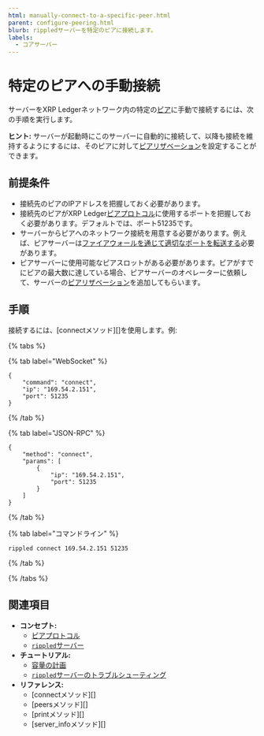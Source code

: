 ```yaml
---
html: manually-connect-to-a-specific-peer.html
parent: configure-peering.html
blurb: rippledサーバーを特定のピアに接続します。
labels:
  - コアサーバー
---
```

# 特定のピアへの手動接続

サーバーをXRP Ledgerネットワーク内の特定の[ピア](../../../concepts/networks-and-servers/peer-protocol.md)に手動で接続するには、次の手順を実行します。

**ヒント:** サーバーが起動時にこのサーバーに自動的に接続して、以降も接続を維持するようにするには、そのピアに対して[ピアリザベーション](use-a-peer-reservation.md)を設定することができます。


## 前提条件

- 接続先のピアのIPアドレスを把握しておく必要があります。
- 接続先のピアがXRP Ledger[ピアプロトコル](../../../concepts/networks-and-servers/peer-protocol.md)に使用するポートを把握しておく必要があります。デフォルトでは、ポート51235です。
- サーバーからピアへのネットワーク接続を用意する必要があります。例えば、ピアサーバーは[ファイアウォールを通じて適切なポートを転送する](forward-ports-for-peering.md)必要があります。
- ピアサーバーに使用可能なピアスロットがある必要があります。ピアがすでにピアの最大数に達している場合、ピアサーバーのオペレーターに依頼して、サーバーの[ピアリザベーション](use-a-peer-reservation.md)を追加してもらいます。

## 手順

接続するには、[connectメソッド][]を使用します。例:

{% tabs %}

{% tab label="WebSocket" %}
```
{
    "command": "connect",
    "ip": "169.54.2.151",
    "port": 51235
}
```
{% /tab %}

{% tab label="JSON-RPC" %}
```
{
    "method": "connect",
    "params": [
        {
            "ip": "169.54.2.151",
            "port": 51235
        }
    ]
}
```
{% /tab %}

{% tab label="コマンドライン" %}
```
rippled connect 169.54.2.151 51235
```
{% /tab %}

{% /tabs %}


## 関連項目

- **コンセプト:**
  - [ピアプロトコル](../../../concepts/networks-and-servers/peer-protocol.md)
  - [`rippled`サーバー](xrpl-servers.html)
- **チュートリアル:**
  - [容量の計画](../../installation/capacity-planning.md)
  - [`rippled`サーバーのトラブルシューティング](../../troubleshooting/index.md)
- **リファレンス:**
  - [connectメソッド][]
  - [peersメソッド][]
  - [printメソッド][]
  - [server_infoメソッド][]
